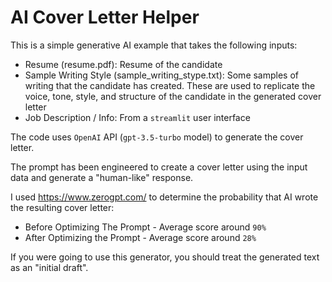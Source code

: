# AI Cover Letter Helper

This is a simple generative AI example that takes the following inputs:

- Resume (resume.pdf): Resume of the candidate
- Sample Writing Style (sample_writing_stype.txt): Some samples of writing that the candidate has created. These are used to replicate the voice, tone, style, and structure of the candidate in the generated cover letter
- Job Description / Info: From a `streamlit` user interface

The code uses `OpenAI` API (`gpt-3.5-turbo` model) to generate the cover letter.

The prompt has been engineered to create a cover letter using the input data and generate a "human-like" response.

I used https://www.zerogpt.com/ to determine the probability that AI wrote the resulting cover letter:

- Before Optimizing The Prompt - Average score around `90%`
- After Optimizing the Prompt - Average score around `28%`

If you were going to use this generator, you should treat the generated text as an "initial draft".
